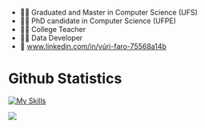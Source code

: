 - 🧑‍🎓 Graduated and Master in Computer Science (UFS)
- 🧑‍🎓 PhD candidate in Computer Science (UFPE)
- 👨‍🏫 College Teacher
- 🧑‍💻 Data Developer
- 🔗 www.linkedin.com/in/yúri-faro-75568a14b

# Github Statistics
[![My Skills](https://skillicons.dev/icons?i=py,c,cpp,java,ruby,cs,github)](https://skillicons.dev)

<div>
  <a href="https://github.com/yurifarod">
  <img src="https://github-readme-stats.vercel.app/api/top-langs/?username=yurifarod&layout=compact&langs_count=16&theme=dark"/>
</div>
